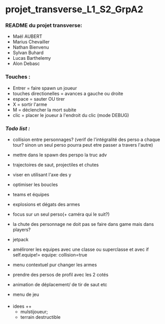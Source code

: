 # projet_transverse_L1_S2_GrpA2

### README du projet transverse:
- Maël AUBERT
- Marius Chevailler
- Nathan Bienvenu
- Sylvan Buhard
- Lucas Barthelemy
- Alon Debasc

### Touches :
- Entrer = faire spawn un joueur
- touches directionelles = avances a gauche ou droite
- espace = sauter OU tirer
- X = sortir l'arme
- M = déclencher la mort subite
- clic = placer le joueur à l'endroit du clic (mode DEBUG)

### *Todo list :*
- collision entre personnages? (verif de l'intégralité des perso a chaque tour? sinon un seul perso pourra peut etre passer a travers l'autre)
- mettre dans le spawn des perspo la truc adv
- trajectoires de saut, projectiles et chutes
- viser en utilisant l'axe des y 
- optimiser les boucles
- teams et équipes
- explosions et dégats des armes
- focus sur un seul perso(+ caméra qui le suit?)
- la chute des personnage ne doit pas se faire dans game mais dans players?
- jetpack
- amélirorer les equipes avec une classe ou superclasse et avec if self.equipe!= equipe: collision=true

- menu contextuel pur changer les armes
- prendre des persos de profil avec les 2 cotés
- animation de déplacement/ de tir de saut etc
- menu de jeu
####
- idees ++
  - mulstijoueur;
  - terrain destructible
